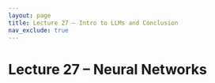 ```yaml
---
layout: page
title: Lecture 27 – Intro to LLMs and Conclusion
nav_exclude: true
---
```


# Lecture 27 – Neural Networks

<!-- Presented by Narges Norouzi and Joseph E. Gonzalez

Content by many dedicated Data 100 instructors at UC Berkeley. See our [Acknowledgments](../../acks) page.

- [slides](https://docs.google.com/presentation/d/1813fyA7IYCfzBhGZPWjvcumWREAV3fo1IJkhwCWGRMo/edit?usp=share_link){:target="_blank"}
- [Neuron code](https://data100.datahub.berkeley.edu/hub/user-redirect/git-pull?repo=https%3A%2F%2Fgithub.com%2FDS-100%2Fsp25-student&urlpath=lab%2Ftree%2Fsp25-student%2Flecture%2Flec27%2Flec27-Neuron.ipynb&branch=main){:target="_blank"}
- [Neuron code HTML](../../resources/assets/lectures/lec27/lec27-Neuron.html)
- [NN-PyTorch code](https://data100.datahub.berkeley.edu/hub/user-redirect/git-pull?repo=https%3A%2F%2Fgithub.com%2FDS-100%2Fsp25-student&urlpath=lab%2Ftree%2Fsp25-student%2Flecture%2Flec27%2Flec27-NN-PyTorch.ipynb&branch=main){:target="_blank"}
- [NN-PyTorch code HTML](../../resources/assets/lectures/lec27/lec27-NN-PyTorch.html)
- [recording](https://youtu.be/mDF2744Xrtw) -->
